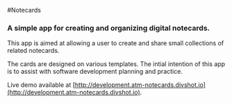 #Notecards

### A simple app for creating and organizing digital notecards. 

This app is aimed at allowing a user to create and share small collections of related notecards. 

The cards are designed on various templates. The intial intention of this app is to assist with software development planning and practice. 

Live demo available at [http://development.atm-notecards.divshot.io](http://development.atm-notecards.divshot.io).
